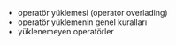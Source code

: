 - operatör yüklemesi (operator overlading)
- operatör yüklemenin genel kuralları
- yüklenemeyen operatörler
